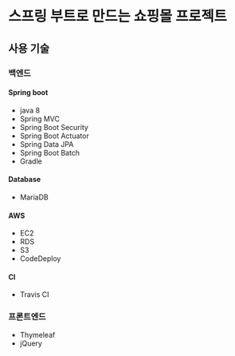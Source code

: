 # 스프링 부트로 만드는 쇼핑몰 프로젝트

## 사용 기술
### 백엔드
#### Spring boot
* java 8
* Spring MVC
* Spring Boot Security
* Spring Boot Actuator
* Spring Data JPA
* Spring Boot Batch
* Gradle

#### Database
* MariaDB

#### AWS
* EC2
* RDS
* S3
* CodeDeploy

#### CI
* Travis CI

### 프론트엔드
* Thymeleaf
* jQuery

